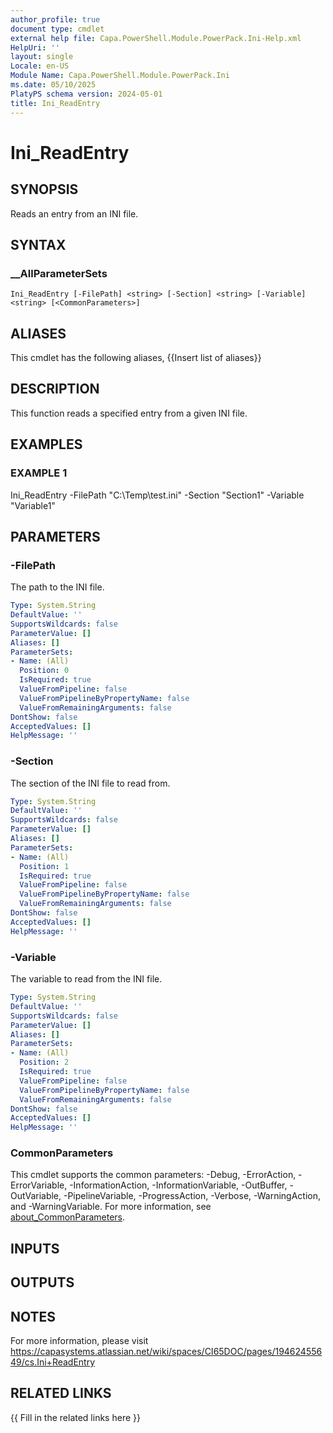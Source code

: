 ```yaml
---
author_profile: true
document type: cmdlet
external help file: Capa.PowerShell.Module.PowerPack.Ini-Help.xml
HelpUri: ''
layout: single
Locale: en-US
Module Name: Capa.PowerShell.Module.PowerPack.Ini
ms.date: 05/10/2025
PlatyPS schema version: 2024-05-01
title: Ini_ReadEntry
---
```


# Ini_ReadEntry

## SYNOPSIS

Reads an entry from an INI file.

## SYNTAX

### __AllParameterSets

```
Ini_ReadEntry [-FilePath] <string> [-Section] <string> [-Variable] <string> [<CommonParameters>]
```

## ALIASES

This cmdlet has the following aliases,
  {{Insert list of aliases}}

## DESCRIPTION

This function reads a specified entry from a given INI file.

## EXAMPLES

### EXAMPLE 1

Ini_ReadEntry -FilePath "C:\Temp\test.ini" -Section "Section1" -Variable "Variable1"

## PARAMETERS

### -FilePath

The path to the INI file.

```yaml
Type: System.String
DefaultValue: ''
SupportsWildcards: false
ParameterValue: []
Aliases: []
ParameterSets:
- Name: (All)
  Position: 0
  IsRequired: true
  ValueFromPipeline: false
  ValueFromPipelineByPropertyName: false
  ValueFromRemainingArguments: false
DontShow: false
AcceptedValues: []
HelpMessage: ''
```

### -Section

The section of the INI file to read from.

```yaml
Type: System.String
DefaultValue: ''
SupportsWildcards: false
ParameterValue: []
Aliases: []
ParameterSets:
- Name: (All)
  Position: 1
  IsRequired: true
  ValueFromPipeline: false
  ValueFromPipelineByPropertyName: false
  ValueFromRemainingArguments: false
DontShow: false
AcceptedValues: []
HelpMessage: ''
```

### -Variable

The variable to read from the INI file.

```yaml
Type: System.String
DefaultValue: ''
SupportsWildcards: false
ParameterValue: []
Aliases: []
ParameterSets:
- Name: (All)
  Position: 2
  IsRequired: true
  ValueFromPipeline: false
  ValueFromPipelineByPropertyName: false
  ValueFromRemainingArguments: false
DontShow: false
AcceptedValues: []
HelpMessage: ''
```

### CommonParameters

This cmdlet supports the common parameters: -Debug, -ErrorAction, -ErrorVariable,
-InformationAction, -InformationVariable, -OutBuffer, -OutVariable, -PipelineVariable,
-ProgressAction, -Verbose, -WarningAction, and -WarningVariable. For more information, see
[about_CommonParameters](https://go.microsoft.com/fwlink/?LinkID=113216).

## INPUTS

## OUTPUTS

## NOTES

For more information, please visit https://capasystems.atlassian.net/wiki/spaces/CI65DOC/pages/19462455649/cs.Ini+ReadEntry


## RELATED LINKS

{{ Fill in the related links here }}

